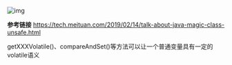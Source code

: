 ![img](https://i.loli.net/2021/06/19/CZQni3AoyaJwXSq.png)

**参考链接** https://tech.meituan.com/2019/02/14/talk-about-java-magic-class-unsafe.html

getXXXVolatile()、compareAndSet()等方法可以让一个普通变量具有一定的volatile语义